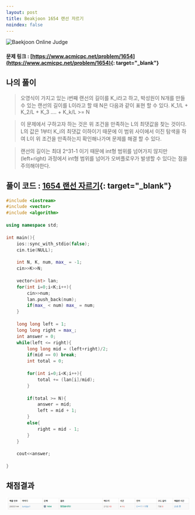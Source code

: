 ```yaml
---
layout: post
title: Beakjoon 1654 랜선 자르기
noindex: false
---
```


![Baekjoon Online Judge](https://onlinejudgeimages.s3-ap-northeast-1.amazonaws.com/images/boj-og-1200.png)

#### 문제 링크 : [https://www.acmicpc.net/problem/1654](https://www.acmicpc.net/problem/1654){: target="_blank"}


## 나의 풀이
> 오영식이 가지고 있는 i번째 랜선의 길이를 K_i라고 하고, 박성원이 N개를 만들 수 있는 랜선의 길이를 L이라고 할 때 N은 다음과 같이 표현 할 수 있다. K_1/L + K_2/L + K_3 .... + K_k/L >= N        
    
> 이 문제에서 구하고자 하는 것은 위 조건을 만족하는 L의 최댓값을 찾는 것이다. L의 값은 1부터 K_i의 최댓값 이하이기 때문에 이 범위 사이에서 이진 탐색을 하여 L이 위 조건을 만족하는지 확인해나가며 문제를 해결 할 수 있다.     

> 랜선의 길이는 최대 2^31-1 이기 때문에 int형 범위를 넘어가지 않지만 (left+right) 과정에서 int형 범위를 넘어가 오버플로우가 발생할 수 있다는 점을 주의해야한다.


## 풀이 코드 : [1654 랜선 자르기](https://github.com/sun-pyo/algorithm/blob/main/Beakjoon/1654.cpp){: target="_blank"}

```c++
#include <iostream>
#include <vector>
#include <algorithm>

using namespace std;

int main(){
    ios::sync_with_stdio(false);
    cin.tie(NULL);

    int N, K, num, max_ = -1;
    cin>>K>>N;

    vector<int> lan;
    for(int i=0;i<K;i++){
        cin>>num;
        lan.push_back(num);
        if(max_ < num) max_ = num;
    }

    long long left = 1;
    long long right = max_;
    int answer = 0;
    while(left <= right){
        long long mid = (left+right)/2;
        if(mid == 0) break;
        int total = 0;

        for(int i=0;i<K;i++){
            total += (lan[i]/mid);
        }

        if(total >= N){
            answer = mid;
            left = mid + 1; 
        }
        else{
            right = mid - 1;
        }
    }

    cout<<answer;

}
```


## 채점결과
![49993](\algorithm\img\beakjoon_1654.PNG)